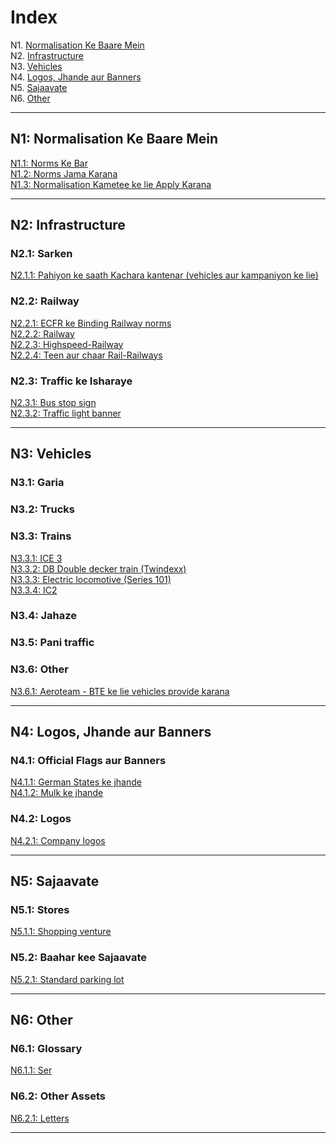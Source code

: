 # Index

N1. [Normalisation Ke Baare Mein](#n1)  
N2. [Infrastructure](#n2)  
N3. [Vehicles](#n3)  
N4. [Logos, Jhande aur Banners](#n4)  
N5. [Sajaavate](#n5)  
N6. [Other](#n6)

***

## N1: Normalisation Ke Baare Mein

[N1.1: Norms Ke Bar](/EN/N1/1)  
[N1.2: Norms Jama Karana](/EN/N1/2)  
[N1.3: Normalisation Kametee ke lie Apply Karana](/EN/N1/3)

***

## N2: Infrastructure
### N2.1: Sarken
[N2.1.1: Pahiyon ke saath Kachara kantenar (vehicles aur kampaniyon ke lie)](/EN/N2/1/1)  
### N2.2: Railway
[N2.2.1: ECFR ke Binding Railway norms ](/EN/N2/2/1)   
[N2.2.2: Railway](/EN/N2/2/2)    
[N2.2.3: Highspeed-Railway](/EN/N2/2/3)    
[N2.2.4: Teen aur chaar Rail-Railways](/EN/N2/2/4)
### N2.3: Traffic ke Isharaye
[N2.3.1: Bus stop sign](/EN/N2/3/1)  
[N2.3.2: Traffic light banner](/EN/N2/3/2)

***

## N3: Vehicles
### N3.1: Garia
### N3.2: Trucks
### N3.3: Trains
[N3.3.1: ICE 3](/EN/N3/3/1)  
[N3.3.2: DB Double decker train (Twindexx)](/EN/N3/3/2)  
[N3.3.3: Electric locomotive (Series 101)](/EN/N3/3/3)    
[N3.3.4: IC2 ](/EN/N3/3/4)
### N3.4: Jahaze
### N3.5: Pani traffic
### N3.6: Other
[N3.6.1: Aeroteam - BTE ke lie vehicles provide karana](/EN/N3/6/1)

***

## N4: Logos, Jhande aur Banners
### N4.1: Official Flags aur Banners
[N4.1.1: German States ke jhande](/EN/N4/1/1)  
[N4.1.2: Mulk ke jhande](/EN/N4/1/2)
### N4.2: Logos
[N4.2.1: Company logos](/EN/N4/2/1)

***

## N5: Sajaavate
### N5.1: Stores
[N5.1.1: Shopping venture](/EN/N5/1/1)
### N5.2: Baahar kee Sajaavate
[N5.2.1: Standard parking lot](/EN/N5/2/1)

***

## N6: Other
### N6.1: Glossary
[N6.1.1: Ser](/EN/N6/1/1)
### N6.2: Other Assets
[N6.2.1: Letters](/EN/N6/2/1)

***
